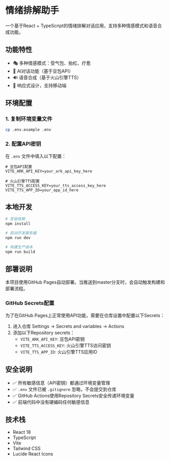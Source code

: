 # 情绪排解助手

一个基于React + TypeScript的情绪排解对话应用，支持多种情感模式和语音合成功能。

## 功能特性

- 🎭 多种情感模式：受气包、抬杠、疗愈
- 🤖 AI对话功能（基于豆包API）
- 🔊 语音合成（基于火山引擎TTS）
- 📱 响应式设计，支持移动端

## 环境配置

### 1. 复制环境变量文件
```bash
cp .env.example .env
```

### 2. 配置API密钥
在 `.env` 文件中填入以下配置：

```env
# 豆包API配置
VITE_ARK_API_KEY=your_ark_api_key_here

# 火山引擎TTS配置
VITE_TTS_ACCESS_KEY=your_tts_access_key_here
VITE_TTS_APP_ID=your_app_id_here
```

## 本地开发

```bash
# 安装依赖
npm install

# 启动开发服务器
npm run dev

# 构建生产版本
npm run build
```

## 部署说明

本项目使用GitHub Pages自动部署。当推送到master分支时，会自动触发构建和部署流程。

### GitHub Secrets配置

为了在GitHub Pages上正常使用API功能，需要在仓库设置中配置以下Secrets：

1. 进入仓库 Settings → Secrets and variables → Actions
2. 添加以下Repository secrets：
   - `VITE_ARK_API_KEY`: 豆包API密钥
   - `VITE_TTS_ACCESS_KEY`: 火山引擎TTS访问密钥
   - `VITE_TTS_APP_ID`: 火山引擎TTS应用ID

## 安全说明

- ✅ 所有敏感信息（API密钥）都通过环境变量管理
- ✅ `.env` 文件已被 `.gitignore` 忽略，不会提交到仓库
- ✅ GitHub Actions使用Repository Secrets安全传递环境变量
- ✅ 前端代码中没有硬编码任何敏感信息

## 技术栈

- React 18
- TypeScript
- Vite
- Tailwind CSS
- Lucide React Icons